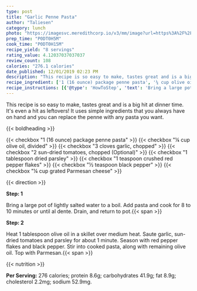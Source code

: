 ```yaml
---
type: post
title: "Garlic Penne Pasta"
author: "Taliesen"
category: lunch
photo: "https://imagesvc.meredithcorp.io/v3/mm/image?url=https%3A%2F%2Fimages.media-allrecipes.com%2Fuserphotos%2F16389.jpg"
prep_time: "P0DT0H5M"
cook_time: "P0DT0H15M"
recipe_yield: "8 servings"
rating_value: 4.12037037037037
review_count: 108
calories: "276.1 calories"
date_published: 12/01/2019 02:23 PM
description: "This recipe is so easy to make, tastes great and is a big hit at dinner time. It's even a hit as leftovers! It uses simple ingredients that you always have on hand and you can replace the penne with any pasta you want."
recipe_ingredient: ['1 (16 ounce) package penne pasta', '¼ cup olive oil, divided', '3 cloves garlic, chopped', '2 sun-dried tomatoes, chopped', '1 tablespoon dried parsley', '1 teaspoon crushed red pepper flakes', '½ teaspoon black pepper', '¼ cup grated Parmesan cheese']
recipe_instructions: [{'@type': 'HowToStep', 'text': 'Bring a large pot of lightly salted water to a boil. Add pasta and cook for 8 to 10 minutes or until al dente. Drain, and return to pot.\n'}, {'@type': 'HowToStep', 'text': 'Heat 1 tablespoon olive oil in a skillet over medium heat. Saute garlic, sun-dried tomatoes and parsley for about 1 minute. Season with red pepper flakes and black pepper. Stir into cooked pasta, along with remaining olive oil. Top with Parmesan.\n'}]
---
```


This recipe is so easy to make, tastes great and is a big hit at dinner time. It's even a hit as leftovers! It uses simple ingredients that you always have on hand and you can replace the penne with any pasta you want. 

{{< boldheading >}}

{{< checkbox "1 (16 ounce) package penne pasta" >}}
{{< checkbox "¼ cup olive oil, divided" >}}
{{< checkbox "3 cloves garlic, chopped" >}}
{{< checkbox "2  sun-dried tomatoes, chopped  (Optional)" >}}
{{< checkbox "1 tablespoon dried parsley" >}}
{{< checkbox "1 teaspoon crushed red pepper flakes" >}}
{{< checkbox "½ teaspoon black pepper" >}}
{{< checkbox "¼ cup grated Parmesan cheese" >}}


{{< direction >}}

**Step: 1**

Bring a large pot of lightly salted water to a boil. Add pasta and cook for 8 to 10 minutes or until al dente. Drain, and return to pot.{{< span >}}

**Step: 2**

Heat 1 tablespoon olive oil in a skillet over medium heat. Saute garlic, sun-dried tomatoes and parsley for about 1 minute. Season with red pepper flakes and black pepper. Stir into cooked pasta, along with remaining olive oil. Top with Parmesan.{{< span >}}

{{< nutrition >}}

**Per Serving:** 276 calories; protein 8.6g; carbohydrates 41.9g; fat 8.9g; cholesterol 2.2mg; sodium 52.9mg.